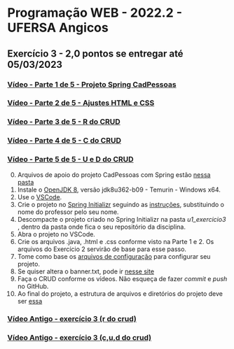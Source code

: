# Programação WEB - 2022.2 - UFERSA Angicos
## Exercício 3 - 2,0 pontos se entregar até 05/03/2023

### [Vídeo - Parte 1 de 5 - Projeto Spring CadPessoas](https://drive.google.com/open?id=1JsB8iMsSz06AO6N1CkxrSqUoZzgRSD58)
### [Vídeo - Parte 2 de 5 - Ajustes HTML e CSS](https://drive.google.com/open?id=1KAldumLoLzS7jMwj8y4fNvh1-FxFat2u)
### [Vídeo - Parte 3 de 5 - R do CRUD](#)
### [Vídeo - Parte 4 de 5 - C do CRUD](#)
### [Vídeo - Parte 5 de 5 - U e D do CRUD](#)

0. Arquivos de apoio do projeto CadPessoas com Spring estão [nessa pasta](https://drive.google.com/open?id=17-KGWKYdf9qTHCMfD6ZVPP4DsKt-rjpZ)
1. Instale o [OpenJDK 8](https://adoptium.net/?variant=openjdk8&jvmVariant=hotspot), versão jdk8u362-b09 - Temurin - Windows x64.
2. Use o [VSCode](https://code.visualstudio.com/).
4. Crie o projeto no [Spring Initializr](https://start.spring.io/) seguindo as [instruções](https://drive.google.com/open?id=17htKMi-29yO4uio_4ObtZQA5SBqs5jgm), substituindo o nome do professor pelo seu nome.
5. Descompacte o projeto criado no Spring Initializr na pasta _u1_exercicio3_ , dentro da pasta onde fica o seu repositório da disciplina.
6. Abra o projeto no VSCode.
8. Crie os arquivos .java, .html e .css conforme visto na Parte 1 e 2. Os arquivos do Exercício 2 servirão de base para esse passo.
9.  Tome como base os [arquivos de configuração](https://drive.google.com/open?id=1KHCRiDnNdD0np01QIibX6PQisLJKGed-) para configurar seu projeto.
10. Se quiser altera o banner.txt, pode ir [nesse site](https://patorjk.com/software/taag/#p=display&f=Big&t=PWEB%202022.2)
11. Faça o CRUD conforme os vídeos. Não esqueça de fazer _commit_ e _push_ no GitHub.
12. Ao final do projeto, a estrutura de arquivos e diretórios do projeto deve ser [essa]()









### [Vídeo Antigo - exercício 3 (r do crud)](https://drive.google.com/file/d/1s0j2dqfTjcpiWqMlyD0KhSJJy4AV0g9p)

### [Vídeo Antigo - exercício 3 (c,u,d do crud)](https://drive.google.com/file/d/1MRpWvcjpqkehnb9pfSC1Jj38eeOylg_0)